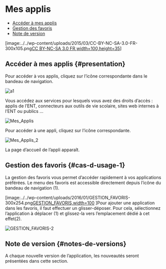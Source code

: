 # Mes applis

* [Accéder à mes applis](https://github.com/rdjedjig/test/tree/3238c182f08d33cb073b2a487612e589768c5227/application/portal/index.html?iframe=true#presentation)
* [Gestion des favoris](https://github.com/rdjedjig/test/tree/3238c182f08d33cb073b2a487612e589768c5227/application/portal/index.html?iframe=true#cas-d-usage-1)
* [Note de version](https://github.com/rdjedjig/test/tree/3238c182f08d33cb073b2a487612e589768c5227/application/portal/index.html?iframe=true#notes-de-versions)

\[image:../../wp-content/uploads/2015/03/CC-BY-NC-SA-3.0-FR-300x105.png[CC BY-NC-SA 3.0 FR,width=100,height=35](http://creativecommons.org/licenses/by-nc-sa/3.0/fr/)\]

## Accéder à mes applis {#presentation}

Pour accéder à vos applis, cliquez sur l’icône correspondante dans le bandeau de navigation.

![a1](https://github.com/rdjedjig/test/tree/3238c182f08d33cb073b2a487612e589768c5227/wp-content/uploads/2015/06/a16.png)

Vous accédez aux services pour lesquels vous avez des droits d’accès : applis de l’ENT, connecteurs aux outils de vie scolaire, sites web internes à l’ENT ou publics …

![Mes\_Applis](https://github.com/rdjedjig/test/tree/3238c182f08d33cb073b2a487612e589768c5227/wp-content/uploads/2016/04/Mes_Applis-1024x231.png)

Pour accéder à une appli, cliquez sur l’icône correspondante.

![Mes\_Applis\_2](https://github.com/rdjedjig/test/tree/3238c182f08d33cb073b2a487612e589768c5227/wp-content/uploads/2016/04/Mes_Applis_2-1024x231.png)

La page d’accueil de l’appli apparaît.

## Gestion des favoris {#cas-d-usage-1}

La gestion des favoris vous permet d’accéder rapidement à vos applications préférées. Le menu des favoris est accessible directement depuis l’icône du bandeau de navigation \(1\).

\[image:../../wp-content/uploads/2016/01/GESTION\_FAVORIS-300x254.png[GESTION\_FAVORIS,width=100](https://github.com/rdjedjig/test/tree/3238c182f08d33cb073b2a487612e589768c5227/wp-content/uploads/2016/01/GESTION_FAVORIS.png) \]Pour ajouter une application dans les favoris, il faut effectuer un glisser-déposer. Pour cela, sélectionnez l’application à déplacer \(1\) et glissez-la vers l’emplacement dédié à cet effet\(2\).

![GESTION\_FAVORIS-2](https://github.com/rdjedjig/test/tree/3238c182f08d33cb073b2a487612e589768c5227/wp-content/uploads/2016/01/GESTION_FAVORIS-2-1024x375.png)

## Note de version {#notes-de-versions}

A chaque nouvelle version de l’application, les nouveautés seront présentées dans cette section.

